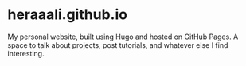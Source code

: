 # heraaali.github.io

My personal website, built using Hugo and hosted on GitHub Pages. A space to talk about projects, post tutorials, and whatever else I find interesting. 
